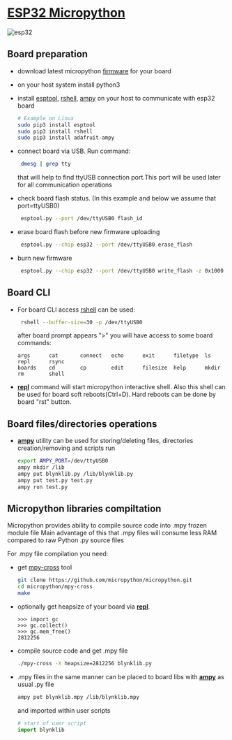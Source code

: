# [ESP32 Micropython][esp32]

![esp32][esp32-banner]
## Board preparation

 - download latest micropython [firmware][micropython-download] for your board
 - on your host system install python3 
 - install [esptool][micropython-esptool], [rshell][micropython-rshell], [ampy][micropython-ampy] on your host to communicate with esp32 board
    ```bash
    # Example on Linux 
    sudo pip3 install esptool
    sudo pip3 install rshell
    sudo pip3 install adafruit-ampy
    ```

 - connect board via USB. Run command: 
   ```bash
    dmesg | grep tty
   ```
    that will help to find ttyUSB connection port.This port will be used later for all communication operations
     
 - check board flash status. (In this example and below we assume that port=ttyUSB0)
   ```bash
    esptool.py --port /dev/ttyUSB0 flash_id
   ```
  
 - erase board flash before new firmware uploading
   ```bash
    esptool.py --chip esp32 --port /dev/ttyUSB0 erase_flash
   ```
    
 - burn new firmware
   ```bash
    esptool.py --chip esp32 --port /dev/ttyUSB0 write_flash -z 0x1000 <your esp32 firmware .bin>
   ```

## Board CLI

 - For board CLI access [rshell][micropython-rshell] can be used:
   ```bash
    rshell --buffer-size=30 -p /dev/ttyUSB0
   ```
   after board prompt appears ">" you will have access to some board commands:
   ```text
   args      cat       connect   echo      exit      filetype  ls        repl      rsync
   boards    cd        cp        edit      filesize  help      mkdir     rm        shell 
   ```
 - **[repl][micropython-repl]** command will start micropython interactive shell.
   Also this shell can be used for board soft reboots(Ctrl+D). Hard reboots can be done by board "rst" button.
   
   
## Board files/directories operations
  
 - **[ampy][micropython-ampy]** utility can be used for storing/deleting files,
   directories creation/removing and scripts run
   ```bash
   export AMPY_PORT=/dev/ttyUSB0
   ampy mkdir /lib
   ampy put blynklib.py /lib/blynklib.py
   ampy put test.py test.py
   ampy run test.py
   ```
   

## Micropython libraries compiltation 

Micropython provides ability to compile source code into .mpy frozen module file
Main advantage of this that .mpy files will consume less RAM compared
to raw Python .py source files 

For .mpy file compilation you need:
 - get [mpy-cross][micropython-mpy-cross] tool
   ```bash
   git clone https://github.com/micropython/micropython.git
   cd micropython/mpy-cross
   make
   ```
 - optionally get heapsize of your board via **[repl][micropython-repl]**.
   ```text
   >>> import gc
   >>> gc.collect()
   >>> gc.mem_free()
   2812256
   ```
 - compile source code and get .mpy file
   ```bash
   ./mpy-cross -X heapsize=2812256 blynklib.py
   ```
 - .mpy files in the same manner can be placed to board libs with **[ampy][micropython-ampy]**
   as usual .py file
   ```bash
   ampy put blynklib.mpy /lib/blynklib.mpy
   ```
   and imported within user scripts
   ```python
   # start of user script
   import blynklib
   ```              
  
 
  [esp32]: http://esp32.net
  [esp32-banner]: https://i.ytimg.com/vi/30f1n9h3aSc/maxresdefault.jpg
  [micropython-download]: http://micropython.org/download#esp32
  [micropython-repl]: https://docs.micropython.org/en/latest/esp8266/tutorial/repl.html
  [micropython-ampy]: https://github.com/pycampers/ampy
  [micropython-rshell]: https://github.com/dhylands/rshell
  [micropython-esptool]: https://github.com/espressif/esptool
  [micropython-mpy-cross]: https://pypi.org/project/mpy-cross/